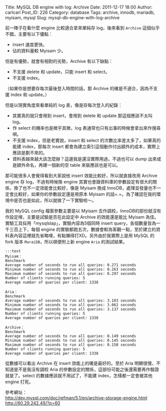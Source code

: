 Title: MySQL DB engine with log: Archive
Date: 2011-12-17 18:00
Author: carlcarl
Post_ID: 226
Category: database
Tags: archive, innodb, mariadb, myisam, mysql
Slug: mysql-db-engine-with-log-archive

前一陣子在看什麼 engine 比較適合拿來單純存
log，後來看到 `Archive` 這個似乎不錯，主要有以下優點：

-   insert 速度更快。
-   佔的資料量較 Myisam 少。

但是有優勢，就會有相對的劣勢，Archive 有以下缺點：

-   不支援 delete 和 update，只能 insert 和 select。
-   不支援 index。

（如果你是想要存每次最後登入時間的話，那 Archive 的確是不適合，因為不支援
index 和 update。）

但是以現實角度來看單純的 log 表，像是存每次登入的紀錄：

-   其實真的就只會用到 insert，會用到 delete 和 update 那這個應該不太叫
    log。
-   作 select 的機率也是微乎其微，log
    表通常也只有出事的時候會拿出來作搜尋唄。
-   不支援 index，但是老實說，insert 和 select
    的次數比率差太多了，如果真的能建 index，那每次 insert
    都會為建立索引這個動作付出額外的成本，實際上應該是劃不來的。
-   資料表越來越大該怎麼辦？這邊我是還沒實際用過，不過也可以 dump
    出來或是額外命名，再建一個新的空 table 來裝應該也是可以。

那可能很多人會覺得看到大家說他 insert 效能比較好，所以就直接改用 Archive
engine 存 log，不過有時候換 engine
其實也會跟資料庫的參數設定有很大的關係，換了也不一定效能會比較好，像是
Myisam 換成
InnoDB，處理並發量也不一定會比較好，如果你的參數設定還是用原本 Myisam
的話=.=。為了確認在我的環境中是否也是如此，所以就做了一下實驗啦～。

我的 MySQL config 檔案參數主要是以 Myisam
去作調校，InnoDB的部份就沒有作設定哩，主要是試驗是否在此設定中 Archive
的效能還是能比 Myisam 為佳。實驗工具採用「mysqlslap」，實驗內容為5個同時
insert query，各個數量皆為一千三百上下，每個 engine
的實驗都跑五次，數據會較為客觀一點，至於建立的資料表內容這裡就先省略哩，有點懶得打XD。另外由於我實際上是用
MySQL 的 fork 版本 `MaraiDB`，所以順便附上新 engine
 `Aria` 的測試結果。

	:::text
	Myisam：  
	Benchmark  
	Average number of seconds to run all queries: 0.271 seconds  
	Minimum number of seconds to run all queries: 0.263 seconds  
	Maximum number of seconds to run all queries: 0.297 seconds  
	Number of clients running queries: 5  
	Average number of queries per client: 1338

	Aria：  
	Benchmark  
	Average number of seconds to run all queries: 3.103 seconds  
	Minimum number of seconds to run all queries: 3.062 seconds  
	Maximum number of seconds to run all queries: 3.137 seconds  
	Number of clients running queries: 5  
	Average number of queries per client: 1338

	Archive：  
	Benchmark  
	Average number of seconds to run all queries: 0.149 seconds  
	Minimum number of seconds to run all queries: 0.145 seconds  
	Maximum number of seconds to run all queries: 0.158 seconds  
	Number of clients running queries: 5  
	Average number of queries per client: 1338

從數據可以看出 Archive 在 insert 效能上的確是最好的。至於 Aria
明顯很慢，不知道是不是我沒有調校 Aria
的參數設定的關係，這部份可能之後還需要再作驗證就是了。select
的數據應該就不用試了，不能建 index，怎樣都一定會被其他 engine 打死。

參考網址：  
<http://dev.mysql.com/doc/refman/5.1/en/archive-storage-engine.html>  
<http://60.29.242.49/?p=60>

